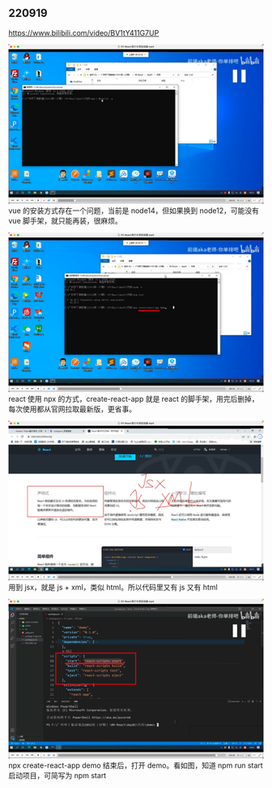 ## 220919

https://www.bilibili.com/video/BV1tY411G7UP

![](./img/2022-09-19-16-04-25.png)  
vue 的安装方式存在一个问题，当前是 node14，但如果换到 node12，可能没有 vue 脚手架，就只能再装，很麻烦。

![](./img/2022-09-19-16-07-44.png)  
react 使用 npx 的方式，create-react-app 就是 react 的脚手架，用完后删掉，每次使用都从官网拉取最新版，更省事。

![](./img/2022-09-19-16-11-41.png)  
用到 jsx，就是 js + xml，类似 html。所以代码里又有 js 又有 html

![](./img/2022-09-19-16-14-55.png)  
npx create-react-app demo 结束后，打开 demo。看如图，知道 npm run start 启动项目，可简写为 npm start
